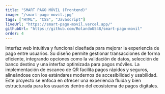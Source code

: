 ```yaml
---
title: "SMART PAGO MÓVIL (Frontend)"
image: "/smart-pago-movil.jpg"
tags: ["HTML", "CSS", "Javascript"]
liveUrl: "https://smart-pago-movil.vercel.app/"
githubUrl: "https://github.com/RolandoU548/smart-pago-movil"
order: 4
---
```


Interfaz web intuitiva y funcional diseñada para mejorar la experiencia de pago entre usuarios. Su diseño permite gestionar transacciones de forma eficiente, integrando opciones como la validación de datos, selección de banco destino y una interfaz optimizada para pagos móviles. La implementación de escaneo de QR facilita pagos rápidos y seguros, alineándose con los estándares modernos de accesibilidad y usabilidad. Este proyecto se enfoca en ofrecer una experiencia fluida y bien estructurada para los usuarios dentro del ecosistema de pagos digitales.
